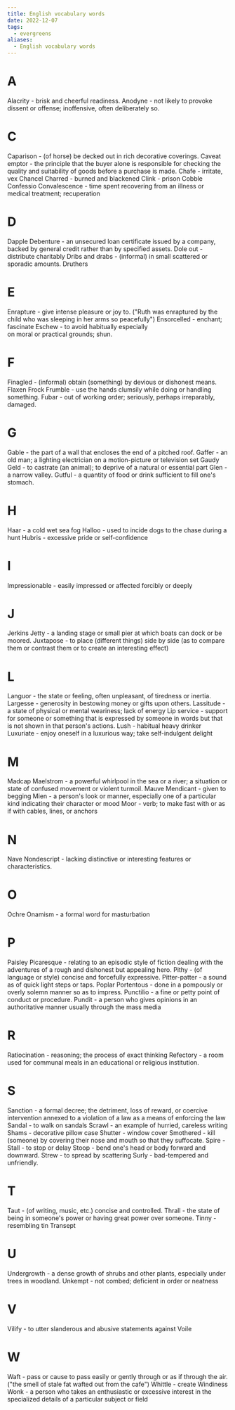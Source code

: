 ```yaml
---
title: English vocabulary words
date: 2022-12-07
tags:
  - evergreens
aliases:
  - English vocabulary words
---
```

# A

Alacrity - brisk and cheerful readiness.
Anodyne - not likely to provoke dissent or offense; inoffensive, often deliberately so.

# C

Caparison - (of horse) be decked out in rich decorative coverings.
Caveat emptor - the principle that the buyer alone is responsible for checking the quality and suitability of goods before a purchase is made.
Chafe - irritate, vex
Chancel
Charred - burned and blackened
Clink - prison
Cobble
Confessio
Convalescence - time spent recovering from an illness or medical treatment; recuperation

# D

Dapple
Debenture - an unsecured loan certificate issued by a company, backed by general credit rather than by specified assets.
Dole out - distribute charitably
Dribs and drabs - (informal) in small scattered or sporadic amounts.
Druthers

# E

Enrapture - give intense pleasure or joy to. ("Ruth was enraptured by the child who was sleeping in her arms so peacefully")
Ensorcelled -  enchant; fascinate
Eschew - to avoid habitually especially on moral or practical grounds; shun.

# F

Finagled - (informal) obtain (something) by devious or dishonest means.
Flaxen
Frock
Frumble - use the hands clumsily while doing or handling something.
Fubar - out of working order; seriously, perhaps irreparably, damaged.

# G

Gable - the part of a wall that encloses the end of a pitched roof.
Gaffer - an old man; a lighting electrician on a motion-picture or television set
Gaudy
Geld - to castrate (an animal); to deprive of a natural or essential part
Glen - a narrow valley.
Gutful - a quantity of food or drink sufficient to fill one's stomach.

# H

Haar - a cold wet sea fog
Halloo - used to incide dogs to the chase during a hunt
Hubris - excessive pride or self-confidence

# I

Impressionable - easily impressed or affected forcibly or deeply

# J

Jerkins
Jetty - a landing stage or small pier at which boats can dock or be moored.
Juxtapose - to place (different things) side by side (as to compare them or contrast them or to create an interesting effect)

# L

Languor - the state or feeling, often unpleasant, of tiredness or inertia.
Largesse - generosity in bestowing money or gifts upon others.
Lassitude - a state of physical or mental weariness; lack of energy
Lip service - support for someone or something that is expressed by someone in words but that is not shown in that person's actions.
Lush - habitual heavy drinker
Luxuriate - enjoy oneself in a luxurious way; take self-indulgent delight

# M

Madcap
Maelstrom - a powerful whirlpool in the sea or a river; a situation or state of confused movement or violent turmoil.
Mauve
Mendicant - given to begging
Mien - a person's look or manner, especially one of a particular kind indicating their character or mood
Moor - verb; to make fast with or as if with cables, lines, or anchors

# N

Nave
Nondescript - lacking distinctive or interesting features or characteristics.

# O

Ochre
Onamism - a formal word for masturbation

# P

Paisley
Picaresque - relating to an episodic style of fiction dealing with the adventures of a rough and dishonest but appealing hero.
Pithy - (of language or style) concise and forcefully expressive.
Pitter-patter - a sound as of quick light steps or taps.
Poplar
Portentous - done in a pompously or overly solemn manner so as to impress.
Punctilio - a fine or petty point of conduct or procedure.
Pundit - a person who gives opinions in an authoritative manner usually through the mass media

# R

Ratiocination - reasoning; the process of exact thinking
Refectory - a room used for communal meals in an educational or religious institution.

# S

Sanction - a formal decree; the detriment, loss of reward, or coercive intervention annexed to a violation of a law as a means of enforcing the law
Sandal - to walk on sandals
Scrawl - an example of hurried, careless writing
Shams - decorative pillow case
Shutter - window cover
Smothered - kill (someone) by covering their nose and mouth so that they suffocate.
Spire - 
Stall - to stop or delay
Stoop - bend one's head or body forward and downward.
Strew - to spread by scattering
Surly - bad-tempered and unfriendly.

# T

Taut - (of writing, music, etc.) concise and controlled.
Thrall - the state of being in someone's power or having great power over someone.
Tinny - resembling tin
Transept

# U

Undergrowth - a dense growth of shrubs and other plants, especially under trees in woodland.
Unkempt - not combed; deficient in order or neatness

# V

Vilify - to utter slanderous and abusive statements against
Voile

# W

Waft - pass or cause to pass easily or gently through or as if through the air. ("the smell of stale fat wafted out from the cafe")
Whittle - create
Windiness
Wonk - a person who takes an enthusiastic or excessive interest in the specialized details of a particular subject or field